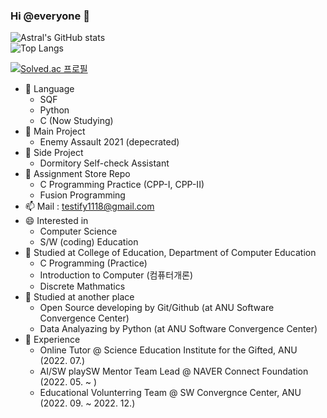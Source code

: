 ### Hi @everyone 👋

 
![Astral's GitHub stats](https://github-readme-stats.vercel.app/api?username=AstralEUD&count_private=true) <br/>
![Top Langs](https://github-readme-stats.vercel.app/api/top-langs/?username=AstralEUD&layout=compact)<br/>

[![Solved.ac
프로필](http://mazassumnida.wtf/api/v2/generate_badge?boj=testify1118)](https://solved.ac/testify1118)<br/>
 

- 🌱 Language<br/>
  * SQF <br/>
  * Python<br/>
  * C (Now Studying)<br/>
- 💬 Main Project <br/>
   * Enemy Assault 2021 (depecrated) <br/>
- 💬 Side Project <br/>
   * Dormitory Self-check Assistant <br/>
- 💬 Assignment Store Repo
   * C Programming Practice (CPP-I, CPP-II)
   * Fusion Programming
- 📫 Mail : testify1118@gmail.com<br/>
- 😄 Interested in<br/>
   * Computer Science<br/>
   * S/W (coding) Education<br/>
- 🏫 Studied at College of Education, Department of Computer Education<br/>
 	* C Programming (Practice)<br/>
 	* Introduction to Computer (컴퓨터개론)<br/>
 	* Discrete Mathmatics<br/>
- 📒 Studied at another place<br/>
  * Open Source developing by Git/Github (at ANU Software Convergence Center)<br/>
  * Data Analyazing by Python (at ANU Software Convergence Center)<br/>
- 🧢 Experience<br/>
  * Online Tutor @ Science Education Institute for the Gifted, ANU (2022. 07.)<br/>
  * AI/SW playSW Mentor Team Lead @ NAVER Connect Foundation (2022. 05. ~ )<br/>
  * Educational Volunterring Team @ SW Convergnce Center, ANU (2022. 09. ~ 2022. 12.) <br/>

